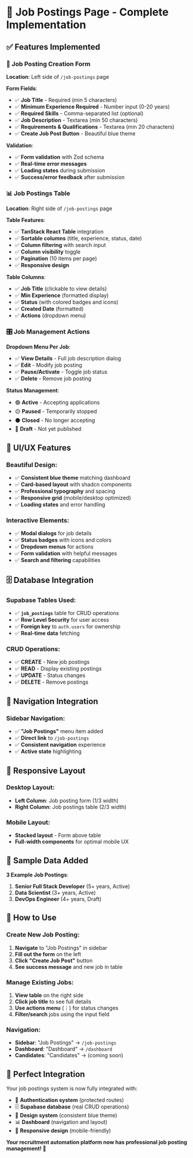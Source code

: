 # 💼 Job Postings Page - Complete Implementation

## ✅ **Features Implemented**

### **📝 Job Posting Creation Form**
**Location**: Left side of `/job-postings` page

**Form Fields**:
- ✅ **Job Title** - Required (min 5 characters)
- ✅ **Minimum Experience Required** - Number input (0-20 years)
- ✅ **Required Skills** - Comma-separated list (optional)
- ✅ **Job Description** - Textarea (min 50 characters)
- ✅ **Requirements & Qualifications** - Textarea (min 20 characters)
- ✅ **Create Job Post Button** - Beautiful blue theme

**Validation**:
- ✅ **Form validation** with Zod schema
- ✅ **Real-time error messages**
- ✅ **Loading states** during submission
- ✅ **Success/error feedback** after submission

### **📊 Job Postings Table**
**Location**: Right side of `/job-postings` page

**Table Features**:
- ✅ **TanStack React Table** integration
- ✅ **Sortable columns** (title, experience, status, date)
- ✅ **Column filtering** with search input
- ✅ **Column visibility** toggle
- ✅ **Pagination** (10 items per page)
- ✅ **Responsive design**

**Table Columns**:
- ✅ **Job Title** (clickable to view details)
- ✅ **Min Experience** (formatted display)
- ✅ **Status** (with colored badges and icons)
- ✅ **Created Date** (formatted)
- ✅ **Actions** (dropdown menu)

### **🎛️ Job Management Actions**
**Dropdown Menu Per Job**:
- ✅ **View Details** - Full job description dialog
- ✅ **Edit** - Modify job posting
- ✅ **Pause/Activate** - Toggle job status
- ✅ **Delete** - Remove job posting

**Status Management**:
- 🟢 **Active** - Accepting applications
- 🟡 **Paused** - Temporarily stopped
- ⚫ **Closed** - No longer accepting
- 🔵 **Draft** - Not yet published

## 🎨 **UI/UX Features**

### **Beautiful Design**:
- ✅ **Consistent blue theme** matching dashboard
- ✅ **Card-based layout** with shadcn components
- ✅ **Professional typography** and spacing
- ✅ **Responsive grid** (mobile/desktop optimized)
- ✅ **Loading states** and error handling

### **Interactive Elements**:
- ✅ **Modal dialogs** for job details
- ✅ **Status badges** with icons and colors
- ✅ **Dropdown menus** for actions
- ✅ **Form validation** with helpful messages
- ✅ **Search and filtering** capabilities

## 🗄️ **Database Integration**

### **Supabase Tables Used**:
- ✅ **`job_postings`** table for CRUD operations
- ✅ **Row Level Security** for user access
- ✅ **Foreign key** to `auth.users` for ownership
- ✅ **Real-time data** fetching

### **CRUD Operations**:
- ✅ **CREATE** - New job postings
- ✅ **READ** - Display existing postings
- ✅ **UPDATE** - Status changes
- ✅ **DELETE** - Remove postings

## 🔗 **Navigation Integration**

### **Sidebar Navigation**:
- ✅ **"Job Postings"** menu item added
- ✅ **Direct link** to `/job-postings`
- ✅ **Consistent navigation** experience
- ✅ **Active state** highlighting

## 📱 **Responsive Layout**

### **Desktop Layout**:
- **Left Column**: Job posting form (1/3 width)
- **Right Column**: Job postings table (2/3 width)

### **Mobile Layout**:
- **Stacked layout** - Form above table
- **Full-width components** for optimal mobile UX

## 🎯 **Sample Data Added**

**3 Example Job Postings**:
1. **Senior Full Stack Developer** (5+ years, Active)
2. **Data Scientist** (3+ years, Active) 
3. **DevOps Engineer** (4+ years, Draft)

## 🚀 **How to Use**

### **Create New Job Posting**:
1. **Navigate** to "Job Postings" in sidebar
2. **Fill out the form** on the left
3. **Click "Create Job Post"** button
4. **See success message** and new job in table

### **Manage Existing Jobs**:
1. **View table** on the right side
2. **Click job title** to see full details
3. **Use actions menu** (⋮) for status changes
4. **Filter/search** jobs using the input field

### **Navigation**:
- **Sidebar**: "Job Postings" → `/job-postings`
- **Dashboard**: "Dashboard" → `/dashboard`
- **Candidates**: "Candidates" → (coming soon)

## 🎊 **Perfect Integration**

Your job postings system is now fully integrated with:
- 🔐 **Authentication system** (protected routes)
- 🗄️ **Supabase database** (real CRUD operations)
- 🎨 **Design system** (consistent blue theme)
- 📊 **Dashboard** (navigation and layout)
- 📱 **Responsive design** (mobile-friendly)

**Your recruitment automation platform now has professional job posting management! 🎉**
